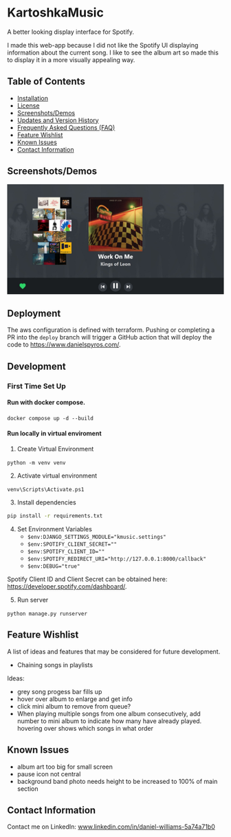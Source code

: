 # KartoshkaMusic

A better looking display interface for Spotify.

I made this web-app because I did not like the Spotify UI displaying information about the current song. I like to see the album art so made this to display it in a more visually appealing way.

## Table of Contents

- [Installation](#installation)
- [License](#license)
- [Screenshots/Demos](#screenshots-demos)
- [Updates and Version History](#updates-and-version-history)
- [Frequently Asked Questions (FAQ)](#frequently-asked-questions)
- [Feature Wishlist](#feature-wishlist)
- [Known Issues](#known-issues)
- [Contact Information](#contact-information)

## Screenshots/Demos

![Image](/images/kartoshka_music.jpeg)

## Deployment

The aws configuration is defined with terraform. Pushing or completing a PR into the `deploy` branch will trigger a GitHub action that will deploy the code to https://www.danielspyros.com/.

## Development

### First Time Set Up

#### Run with docker compose.

`docker compose up -d --build`


#### Run locally in virtual enviroment
1. Create Virtual Environment

`python -m venv venv`

2. Activate virtual environment

`venv\Scripts\Activate.ps1` 

3. Install dependencies

```bash
pip install -r requirements.txt
```

4. Set Environment Variables
    - `$env:DJANGO_SETTINGS_MODULE="kmusic.settings"`
    - `$env:SPOTIFY_CLIENT_SECRET=""`
    - `$env:SPOTIFY_CLIENT_ID=""`
    - `$env:SPOTIFY_REDIRECT_URI="http://127.0.0.1:8000/callback" `
    - `$env:DEBUG="true"`

Spotify Client ID and Client Secret can be obtained here: https://developer.spotify.com/dashboard/.

5. Run server

`python manage.py runserver`

## Feature Wishlist

A list of ideas and features that may be considered for future development.

- Chaining songs in playlists

Ideas:

- grey song progess bar fills up
- hover over album to enlarge and get info
- click mini album to remove from queue?
- When playing multiple songs from one album consecutively, add number to mini album to indicate how many have already played. hovering over shows which songs in what order

## Known Issues
- album art too big for small screen
- pause icon not central
- background band photo needs height to be increased to 100% of main section

## Contact Information
Contact me on LinkedIn: www.linkedin.com/in/daniel-williams-5a74a71b0
